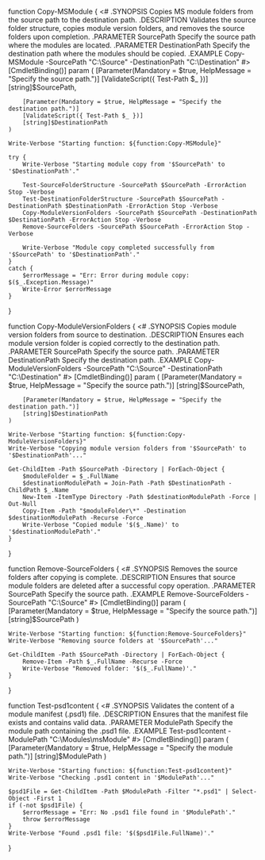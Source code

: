 function Copy-MSModule {
    <#
    .SYNOPSIS
        Copies MS module folders from the source path to the destination path.
    .DESCRIPTION
        Validates the source folder structure, copies module version folders, and removes the source folders upon completion.
    .PARAMETER SourcePath
        Specify the source path where the modules are located.
    .PARAMETER DestinationPath
        Specify the destination path where the modules should be copied.
    .EXAMPLE
        Copy-MSModule -SourcePath "C:\Source" -DestinationPath "C:\Destination"
    #>
    [CmdletBinding()]
    param (
        [Parameter(Mandatory = $true, HelpMessage = "Specify the source path.")]
        [ValidateScript({ Test-Path $_ })]
        [string]$SourcePath,

        [Parameter(Mandatory = $true, HelpMessage = "Specify the destination path.")]
        [ValidateScript({ Test-Path $_ })]
        [string]$DestinationPath
    )

    Write-Verbose "Starting function: ${function:Copy-MSModule}"  
    
    try {
        Write-Verbose "Starting module copy from '$SourcePath' to '$DestinationPath'."

        Test-SourceFolderStructure -SourcePath $SourcePath -ErrorAction Stop -Verbose
        Test-DestinationFolderStructure -SourcePath $SourcePath -DestinationPath $DestinationPath -ErrorAction Stop -Verbose
        Copy-ModuleVersionFolders -SourcePath $SourcePath -DestinationPath $DestinationPath -ErrorAction Stop -Verbose
        Remove-SourceFolders -SourcePath $SourcePath -ErrorAction Stop -Verbose

        Write-Verbose "Module copy completed successfully from '$SourcePath' to '$DestinationPath'."
    }
    catch {
        $errorMessage = "Err: Error during module copy: $($_.Exception.Message)"
        Write-Error $errorMessage
    }
}

function Copy-ModuleVersionFolders {
    <#
    .SYNOPSIS
        Copies module version folders from source to destination.
    .DESCRIPTION
        Ensures each module version folder is copied correctly to the destination path.
    .PARAMETER SourcePath
        Specify the source path.
    .PARAMETER DestinationPath
        Specify the destination path.
    .EXAMPLE
        Copy-ModuleVersionFolders -SourcePath "C:\Source" -DestinationPath "C:\Destination"
    #>
    [CmdletBinding()]
    param (
        [Parameter(Mandatory = $true, HelpMessage = "Specify the source path.")]
        [string]$SourcePath,

        [Parameter(Mandatory = $true, HelpMessage = "Specify the destination path.")]
        [string]$DestinationPath
    )

    Write-Verbose "Starting function: ${function:Copy-ModuleVersionFolders}"
    Write-Verbose "Copying module version folders from '$SourcePath' to '$DestinationPath'..."
    
    Get-ChildItem -Path $SourcePath -Directory | ForEach-Object {
        $moduleFolder = $_.FullName
        $destinationModulePath = Join-Path -Path $DestinationPath -ChildPath $_.Name
        New-Item -ItemType Directory -Path $destinationModulePath -Force | Out-Null
        Copy-Item -Path "$moduleFolder\*" -Destination $destinationModulePath -Recurse -Force
        Write-Verbose "Copied module '$($_.Name)' to '$destinationModulePath'."
    }
}

function Remove-SourceFolders {
    <#
    .SYNOPSIS
        Removes the source folders after copying is complete.
    .DESCRIPTION
        Ensures that source module folders are deleted after a successful copy operation.
    .PARAMETER SourcePath
        Specify the source path.
    .EXAMPLE
        Remove-SourceFolders -SourcePath "C:\Source"
    #>
    [CmdletBinding()]
    param (
        [Parameter(Mandatory = $true, HelpMessage = "Specify the source path.")]
        [string]$SourcePath
    )

    Write-Verbose "Starting function: ${function:Remove-SourceFolders}"
    Write-Verbose "Removing source folders at '$SourcePath'..."
    
    Get-ChildItem -Path $SourcePath -Directory | ForEach-Object {
        Remove-Item -Path $_.FullName -Recurse -Force
        Write-Verbose "Removed folder: '$($_.FullName)'."
    }
}

function Test-psd1content {
    <#
    .SYNOPSIS
        Validates the content of a module manifest (.psd1) file.
    .DESCRIPTION
        Ensures that the manifest file exists and contains valid data.
    .PARAMETER ModulePath
        Specify the module path containing the .psd1 file.
    .EXAMPLE
        Test-psd1content -ModulePath "C:\Modules\msModule"
    #>
    [CmdletBinding()]
    param (
        [Parameter(Mandatory = $true, HelpMessage = "Specify the module path.")]
        [string]$ModulePath
    )

    Write-Verbose "Starting function: ${function:Test-psd1content}"
    Write-Verbose "Checking .psd1 content in '$ModulePath'..."
    
    $psd1File = Get-ChildItem -Path $ModulePath -Filter "*.psd1" | Select-Object -First 1
    if (-not $psd1File) {
        $errorMessage = "Err: No .psd1 file found in '$ModulePath'."
        throw $errorMessage
    }
    Write-Verbose "Found .psd1 file: '$($psd1File.FullName)'."
}
